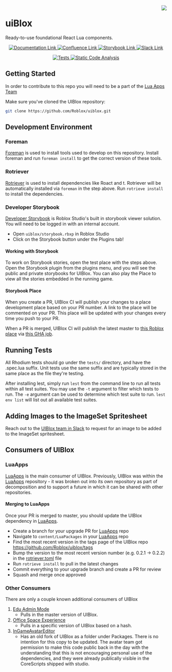 <img src="docs/assets/UIBlox.png" align="right">

# uiBlox
Ready-to-use foundational React Lua components.

<p align="center">
	<a href="https://uiblox.roblox.com">
		<img src="https://img.shields.io/badge/%E2%80%8E-Documentation-6AE488?logo=materialformkdocs&logoColor=white" alt="Documentation Link">
	</a>
	<a href="https://roblox.atlassian.net/wiki/spaces/UIBlox/overview">
		<img src="https://img.shields.io/badge/%E2%80%8E-Confluence-0052CC?logo=confluence&logoColor=white" alt="Confluence Link">
	</a>
	<a href="https://www.roblox.com/games/13470446633/UIBlox-Master">
		<img src="https://img.shields.io/badge/%E2%80%8E-Storybook-FF4785?logo=storybook&logoColor=white" alt="Storybook Link">
	</a>
	<a href="https://rbx.enterprise.slack.com/archives/CHJL4PV61">
		<img src="https://img.shields.io/badge/Slack-%23uiblox-4A154B?logo=slack" alt="Slack Link">
	</a>
</p>
<p align="center">
	<a href="https://github.com/Roblox/uiblox/actions/workflows/test.yml?query=branch%3Amaster">
		<img src="https://github.com/Roblox/uiblox/actions/workflows/test.yml/badge.svg?branch=master" alt="Tests">
	</a>
	<a href="https://github.com/Roblox/uiblox/actions/workflows/analyze.yml?query=branch%3Amaster">
		<img src="https://github.com/Roblox/uiblox/actions/workflows/analyze.yml/badge.svg?branch=master" alt="Static Code Analysis">
	</a>
</p>

## Getting Started
In order to contribute to this repo you will need to be a part of the [Lua Apps Team](https://github.com/orgs/Roblox/teams/lua-apps/members)

Make sure you've cloned the UIBlox repository:

```sh
git clone https://github.com/Roblox/uiblox.git
```

## Development Environment

### Foreman
[Foreman](https://github.com/roblox/foreman) is used to install tools used to develop on this repository. Install foreman and run `foreman install` to get the correct version of these tools.

### Rotriever
[Rotriever](https://github.com/Roblox/rotriever) is used to install dependencies like Roact and t. Rotriever will be automatically installed via `foreman` in the step above. Run `rotrieve install` to install the dependencies.

### Developer Storybook
[Developer Storybook]((https://roblox.atlassian.net/wiki/spaces/HOW/pages/1556186059/1005+-+Using+Developer+Storybooks)) is Roblox Studio's built in storybook viewer solution. You will need to be logged in with an internal account.
* Open `uiblox/storybook.rbxp` in Roblox Studio
* Click on the Storybook button under the Plugins tab!

#### Working with Storybook
To work on Storybook stories, open the test place with the steps above.
Open the Storybook plugin from the plugins menu, and you will see the public and private storybooks for UIBlox.
You can also play the Place to view all the stories embedded in the running game.

#### Storybook Place
When you create a PR, UIBlox CI will publish your changes to a place development place based on your PR number. A link to the place will be commented on your PR. This place will be updated with your changes every time you push to your PR.

When a PR is merged, UIBlox CI will publish the latest master to [this Roblox place](https://www.roblox.com/games/3661892962/UIBlox-Master) via [this GHA job](https://github.com/Roblox/uiblox/actions/workflows/place-publish.yml).

## Running Tests
All Rhodium tests should go under the `tests/` directory, and have the .spec.lua suffix. Unit tests use the same suffix and are typically stored in the same place as the file they're testing.

After installing lest, simply run `lest` from the command line to run all tests within all test suites. You may use the `-t` argument to filter which tests to run. The `-e` argument can be used to determine which test suite to run. `lest env list` will list out all available test suites.

## Adding Images to the ImageSet Spritesheet
Reach out to the [UIBlox team in Slack](https://rbx.enterprise.slack.com/archives/CHJL4PV61) to request for an image to be added to the ImageSet spritesheet.

## Consumers of UIBlox

### LuaApps
[LuaApps](https://github.com/Roblox/lua-apps) is the main consumer of UIBlox. Previously, UIBlox was within the [LuaApps](https://github.com/Roblox/lua-apps) repository - it was broken out into its own repository as part of decomposition and to support a future in which it can be shared with other repositories.

#### Merging to LuaApps
Once your PR is merged to master, you should update the UIBlox dependency in [LuaApps](https://github.com/Roblox/lua-apps).

- Create a branch for your upgrade PR for [LuaApps](https://github.com/Roblox/lua-apps) repo
- Navigate to `content/LuaPackages` in your [LuaApps](https://github.com/Roblox/lua-apps) repo
- Find the most recent version in the tags page of the UIBlox repo https://github.com/Roblox/uiblox/tags
- Bump the version to the most recent version number (e.g. 0.2.1 -> 0.2.2) in the [rotriever.toml](https://github.com/Roblox/lua-apps/blob/master/content/LuaPackages/rotriever.toml) file
- Run `rotrieve install` to pull in the latest changes
- Commit everything to your upgrade branch and create a PR for review
- Squash and merge once approved

### Other Consumers
There are only a couple known additional consumers of UIBlox
1. [Edu Admin Mode](https://github.com/Roblox/edu-admin-mode/blob/main/rotriever.toml#L25)
	- Pulls in the master version of UIBlox.
2. [Office Space Experience](https://github.com/Roblox/office-space-experience/blob/main/rotriever.toml#L16)
	- Pulls in a specific version of UIBlox based on a hash.
3. [InGameAvatarEditor](https://github.com/Roblox/avatar/tree/main/InGameAvatarEditor/src/ServerScriptService/AvatarEditorInGameSetup/AvatarEditorInGame/Modules/Packages/UIBlox)
	- Has an old fork of UIBlox as a folder under Packages. There is no intention for this copy to be updated. The avatar team got permission to make this code public back in the day with the understanding that this is not encouraging personal use of the dependencies, and they were already publically visible in the CoreScripts shipped with studio.
